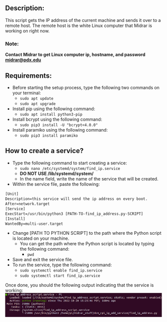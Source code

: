 ## Description:

This script gets the IP address of the current machine and sends it over to a remote host. The remote host is the white Linux computer that Midrar is working on right now.

### Note:

**Contact Midrar to get Linux computer ip, hostname, and password**
**midrar@pdx.edu**

## Requirements:
- Before starting the setup process, type the following two commands on your terminal:
    - ```sudo apt update```
    - ```sudo apt upgrade```
- Install pip using the following command:
    - ```sudo apt install python3-pip```
- Install bcrypt using the following command:
    - ```sudo pip3 install -U "bcrypt<4.0.0"```
- Install paramiko using the following command:
    - ```sudo pip3 install paramiko```

## How to create a service?

- Type the following command to start creating a service:
    - ```sudo nano /etc/systemd/system/find_ip.service```
    - **DO NOT USE /lib/systemd/system/**
    - In the name field, write the name of the service that will be created.
- Within the service file, paste the following:
```
[Unit]
Description=this service will send the ip address on every boot.
After=network.target
[Service]
ExecStart=/usr/bin/python3 [PATH-TO-find_ip_address.py-SCRIPT]
[Install]
WantedBy=multi-user.target
```
- Change [PATH TO PYTHON SCRIPT] to the path where the Python script is located on your machine.
    - You can get the path where the Python script is located by typing the following command:
        - ```pwd```
- Save and exit the service file.
- To run the service, type the following command:
    - ```sudo systemctl enable find_ip.service```
    - ```sudo systemctl start find_ip.service```

Once done, you should the following output indicating that the service is working:
![Output](service.png)
